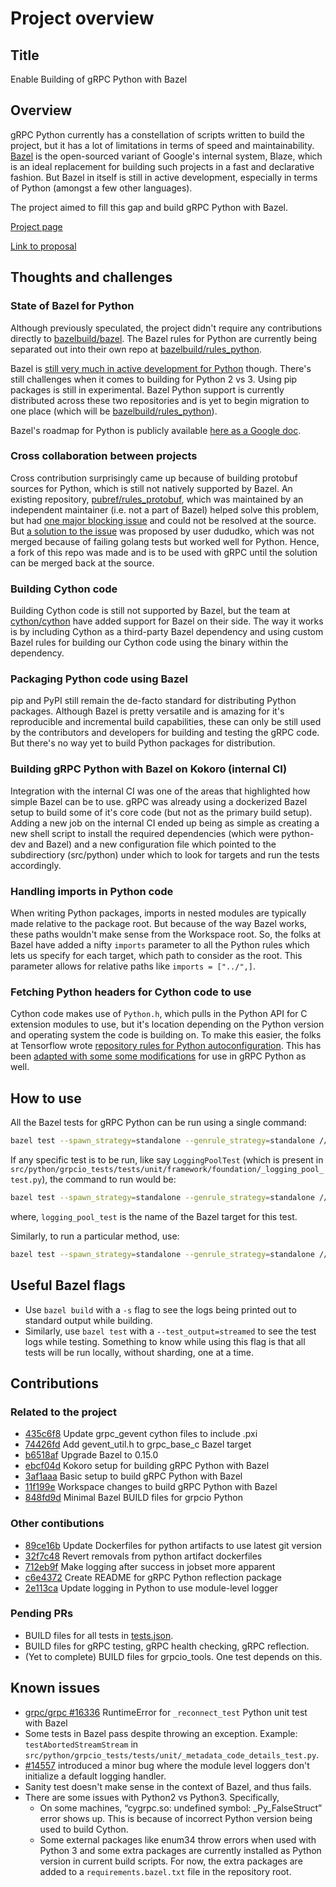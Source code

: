 # Project overview

## Title

Enable Building of gRPC Python with Bazel

## Overview

gRPC Python currently has a constellation of scripts written to build the
project, but it has a lot of limitations in terms of speed and maintainability.
[Bazel](https://bazel.build/) is the open-sourced variant of Google's internal
system, Blaze, which is an ideal replacement for building such projects in a
fast and declarative fashion. But Bazel in itself is still in active
development, especially in terms of Python (amongst a few other languages).

The project aimed to fill this gap and build gRPC Python with Bazel.

[Project page](https://summerofcode.withgoogle.com/projects/#6482576244473856)

[Link to proposal](https://storage.googleapis.com/summerofcode-prod.appspot.com/gsoc/core_project/doc/5316764725411840_1522049732_Naresh_Ramesh_-_GSoC_proposal.pdf)

## Thoughts and challenges

### State of Bazel for Python

Although previously speculated, the project didn't require any contributions
directly to [bazelbuild/bazel](https://github.com/bazelbuild/bazel). The Bazel
rules for Python are currently being separated out into their own repo at
[bazelbuild/rules_python](https://github.com/bazelbuild/rules_python/).

Bazel is [still very much in active development for
Python](https://groups.google.com/forum/#!topic/bazel-sig-python/iQjV9sfSufw)
though. There's still challenges when it comes to building for Python 2 vs 3.
Using pip packages is still in experimental. Bazel Python support is currently
distributed across these two repositories and is yet to begin migration to one
place (which will be
[bazelbuild/rules_python](https://github.com/bazelbuild/rules_python/)).

Bazel's roadmap for Python is publicly available [here as a Google
doc](https://docs.google.com/document/d/1A6J3j3y1SQ0HliS86_mZBnB5UeBe7vExWL2Ryd_EONI/edit).

### Cross collaboration between projects

Cross contribution surprisingly came up because of building protobuf sources
for Python, which is still not natively supported by Bazel. An existing
repository, [pubref/rules_protobuf](https://github.com/pubref/rules_protobuf),
which was maintained by an independent maintainer (i.e. not a part of Bazel)
helped solve this problem, but had [one major blocking
issue](https://github.com/pubref/rules_protobuf/issues/233) and could not be
resolved at the source. But [a solution to the
issue](https://github.com/pubref/rules_protobuf/pull/196) was proposed by user
dududko, which was not merged because of failing golang tests but worked well
for Python. Hence, a fork of this repo was made and is to be used with gRPC
until the solution can be merged back at the source.

### Building Cython code

Building Cython code is still not supported by Bazel, but the team at
[cython/cython](https://github.com/cython/cython) have added support for Bazel
on their side. The way it works is by including Cython as a third-party Bazel
dependency and using custom Bazel rules for building our Cython code using the
binary within the dependency.

### Packaging Python code using Bazel

pip and PyPI still remain the de-facto standard for distributing Python
packages. Although Bazel is pretty versatile and is amazing for it's
reproducible and incremental build capabilities, these can only be still used
by the contributors and developers for building and testing the gRPC code. But
there's no way yet to build Python packages for distribution.

### Building gRPC Python with Bazel on Kokoro (internal CI)

Integration with the internal CI was one of the areas that highlighted how
simple Bazel can be to use. gRPC was already using a dockerized Bazel setup to
build some of it's core code (but not as the primary build setup). Adding a new
job on the internal CI ended up being as simple as creating a new shell script
to install the required dependencies (which were python-dev and Bazel) and a
new configuration file which pointed to the subdirectiory (src/python) under
which to look for targets and run the tests accordingly.

### Handling imports in Python code

When writing Python packages, imports in nested modules are typically made
relative to the package root. But because of the way Bazel works, these paths
wouldn't make sense from the Workspace root. So, the folks at Bazel have added
a nifty `imports` parameter to all the Python rules which lets us specify for
each target, which path to consider as the root. This parameter allows for
relative paths like `imports = ["../",]`.

### Fetching Python headers for Cython code to use

Cython code makes use of `Python.h`, which pulls in the Python API for C
extension modules to use, but it's location depending on the Python version and
operating system the code is building on. To make this easier, the folks at
Tensorflow wrote [repository rules for Python
autoconfiguration](https://github.com/tensorflow/tensorflow/tree/e447ae4759317156d31a9421290716f0ffbffcd8/third_party/py).
This has been [adapted with some some
modifications](https://github.com/grpc/grpc/pull/15992) for use in gRPC Python
as well.

## How to use

All the Bazel tests for gRPC Python can be run using a single command:

```bash
bazel test --spawn_strategy=standalone --genrule_strategy=standalone //src/python/...
```

If any specific test is to be run, like say `LoggingPoolTest` (which is present
in
`src/python/grpcio_tests/tests/unit/framework/foundation/_logging_pool_test.py`),
the command to run would be:

```bash
bazel test --spawn_strategy=standalone --genrule_strategy=standalone //src/python/grpcio_tests/tests/unit/framework/foundation:logging_pool_test
```

where, `logging_pool_test` is the name of the Bazel target for this test.

Similarly, to run a particular method, use:

```bash
bazel test --spawn_strategy=standalone --genrule_strategy=standalone //src/python/grpcio_tests/tests/unit/_rpc_test --test_arg=RPCTest.testUnrecognizedMethod
```

## Useful Bazel flags

- Use `bazel build` with a `-s` flag to see the logs being printed out to
    standard output while building.
- Similarly, use `bazel test` with a `--test_output=streamed` to see the
    test logs while testing. Something to know while using this flag is that all
    tests will be run locally, without sharding, one at a time.

## Contributions

### Related to the project

- [435c6f8](https://github.com/grpc/grpc/commit/435c6f8d1e53783ec049b3482445813afd8bc514)
    Update grpc_gevent cython files to include .pxi
- [74426fd](https://github.com/grpc/grpc/commit/74426fd2164c51d6754732ebe372133c19ba718c)
    Add gevent_util.h to grpc_base_c Bazel target
- [b6518af](https://github.com/grpc/grpc/commit/b6518afdd610f0115b42aee1ffc71520c6b0d6b1)
    Upgrade Bazel to 0.15.0
- [ebcf04d](https://github.com/grpc/grpc/commit/ebcf04d075333c42979536c5dd2091d363f67e5a)
    Kokoro setup for building gRPC Python with Bazel
- [3af1aaa](https://github.com/grpc/grpc/commit/3af1aaadabf49bc6274711a11f81627c0f351a9a)
    Basic setup to build gRPC Python with Bazel
- [11f199e](https://github.com/grpc/grpc/commit/11f199e34dc416a2bd8b56391b242a867bedade4)
    Workspace changes to build gRPC Python with Bazel
- [848fd9d](https://github.com/grpc/grpc/commit/848fd9d75f6df10f00e8328ff052c0237b3002ab)
    Minimal Bazel BUILD files for grpcio Python

### Other contibutions

- [89ce16b](https://github.com/grpc/grpc/commit/89ce16b6daaad4caeb1c9ba670c6c4b62ea1a93c)
    Update Dockerfiles for python artifacts to use latest git version
- [32f7c48](https://github.com/grpc/grpc/commit/32f7c48dad71cac7af652bf994ab1dde3ddb0607)
    Revert removals from python artifact dockerfiles
- [712eb9f](https://github.com/grpc/grpc/commit/712eb9ff91cde66af94e8381ec01ad512ed6d03c)
    Make logging after success in jobset more apparent
- [c6e4372](https://github.com/grpc/grpc/commit/c6e4372f8a93bb0eb996b5f202465785422290f2)
    Create README for gRPC Python reflection package
- [2e113ca](https://github.com/grpc/grpc/commit/2e113ca6b2cc31aa8a9687d40ee1bd759381654f)
    Update logging in Python to use module-level logger

### Pending PRs

- BUILD files for all tests in
    [tests.json](https://github.com/ghostwriternr/grpc/blob/70c8a58b2918a5369905e5a203d7ce7897b6207e/src/python/grpcio_tests/tests/tests.json).
- BUILD files for gRPC testing, gRPC health checking, gRPC reflection.
- (Yet to complete) BUILD files for grpcio_tools. One test depends on this.

## Known issues

- [grpc/grpc #16336](https://github.com/grpc/grpc/issues/16336) RuntimeError
    for `_reconnect_test` Python unit test with Bazel
- Some tests in Bazel pass despite throwing an exception. Example:
    `testAbortedStreamStream` in
    `src/python/grpcio_tests/tests/unit/_metadata_code_details_test.py`.
- [#14557](https://github.com/grpc/grpc/pull/14557) introduced a minor bug
    where the module level loggers don't initialize a default logging handler.
- Sanity test doesn't make sense in the context of Bazel, and thus fails.
- There are some issues with Python2 vs Python3. Specifically,
  - On some machines, “cygrpc.so: undefined symbol: _Py_FalseStruct” error
    shows up. This is because of incorrect Python version being used to build
    Cython.
  - Some external packages like enum34 throw errors when used with Python 3 and
    some extra packages are currently installed as Python version in current
    build scripts. For now, the extra packages are added to a
    `requirements.bazel.txt` file in the repository root.
